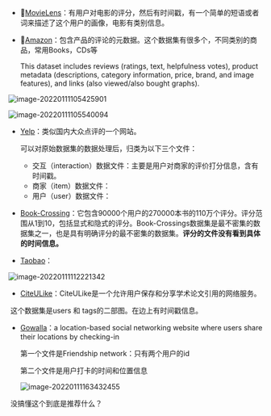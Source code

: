 

* 🧡[MovieLens](https://grouplens.org/datasets/movielens/)：有用户对电影的评分，然后有时间戳，有一个简单的短语或者词来描述了这个用户的画像，电影有类别信息。

* 🧡[Amazon](http://jmcauley.ucsd.edu/data/amazon/)：包含产品的评论的元数据。这个数据集有很多个，不同类别的商品，常用Books，CDs等

    This dataset includes reviews (ratings, text, helpfulness votes), product metadata (descriptions, category information, price, brand, and image features), and links (also viewed/also bought graphs).

![image-20220111105425901](https://cdn.jsdelivr.net/gh/Zhangxin98/Note@main/img/202201111054050.png)

![image-20220111105540094](https://cdn.jsdelivr.net/gh/Zhangxin98/Note@main/img/202201111055169.png)

* [Yelp](https://www.yelp.com/dataset)：类似国内大众点评的一个网站。

    可以对原始数据集的数据处理后，归类为以下三个文件：

    * 交互（interaction）数据文件：主要是用户对商家的评价打分信息，含有时间戳。
    * 商家（item）数据文件：
    * 用户（user）数据文件：

* [Book-Crossing](http://www2.informatik.uni-freiburg.de/~cziegler/BX/)：它包含90000个用户的270000本书的110万个评分。评分范围从1到10，包括显式和隐式的评分。Book-Crossings数据集是最不密集的数据集之一，也是具有明确评分的最不密集的数据集。**评分的文件没有看到具体的时间信息。**

* [Taobao](https://tianchi.aliyun.com/dataset/dataDetail?dataId=649)：

![image-20220111112221342](https://cdn.jsdelivr.net/gh/Zhangxin98/Note@main/img/202201111122438.png)

* [CiteULike](http://konect.cc/networks/citeulike-ut/)：CiteULike是一个允许用户保存和分享学术论文引用的网络服务。

​		这个数据集是users 和 tags的二部图。在边上有时间戳信息。

* [Gowalla](https://snap.stanford.edu/data/loc-Gowalla.html)：a location-based social networking website where users share their locations by checking-in

    第一个文件是Friendship network：只有两个用户的id

    第二个文件是用户打卡的时间和位置信息

    ![image-20220111163432455](https://cdn.jsdelivr.net/gh/Zhangxin98/Note@main/img/202201111634350.png)

​		没搞懂这个到底是推荐什么？

